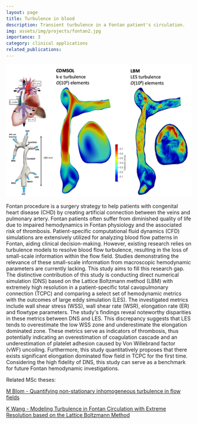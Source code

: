 ```yaml
---
layout: page
title: Turbulence in blood
description: Transient turbulence in a Fontan patient's circulation.
img: assets/img/projects/fontan2.jpg
importance: 3
category: clinical applications
related_publications: 
---
```


![projectimage](/assets/img/projects/fontan2.jpg)

Fontan procedure is a surgery strategy to help patients with congenital heart disease (CHD) by creating artificial connection between the veins and pulmonary artery. Fontan patients often suffer from diminished quality of life due to impaired hemodynamics in Fontan physiology and the associated risk of thrombosis. Patient-specific computational fluid dynamics (CFD) simulations are extensively utilized for analyzing blood flow patterns in Fontan, aiding clinical decision-making. However, existing research relies on turbulence models to resolve blood flow turbulence, resulting in the loss of small-scale information within the flow field. Studies demonstrating the relevance of these small-scale information from macroscopic hemodynamic parameters are currently lacking. This study aims to fill this research gap. The distinctive contribution of this study is conducting direct numerical simulation (DNS) based on the Lattice Boltzmann method (LBM) with extremely high resolution in a patient-specific total cavopulmonary connection (TCPC) and comparing a select set of hemodynamic metrics with the outcomes of large eddy simulation (LES). The investigated metrics include wall shear stress (WSS), wall shear rate (WSR), elongation rate (ER) and flowtype parameters. The study's findings reveal noteworthy disparities in these metrics between DNS and LES. This discrepancy suggests that LES tends to overestimate the low WSS zone and underestimate the elongation dominated zone. These metrics serve as indicators of thrombosis, thus potentially indicating an overestimation of coagulation cascade and an underestimation of platelet adhesion caused by Von Willebrand factor (vWF) uncoiling. Furthermore, this study quantitatively proposes that there exists significant elongation dominated flow field in TCPC for the first time. Considering the high fidelity of DNS, this study can serve as a benchmark for future Fontan hemodynamic investigations. 

Related MSc theses:

[M Blom - Quantifying non-stationary inhomogeneous turbulence in flow fields](https://scripties.uba.uva.nl/search?id=record_54066)

[K Wang - Modeling Turbulence in Fontan Circulation with Extreme Resolution based on the Lattice Boltzmann Method](https://scripties.uba.uva.nl/search?id=record_54025)
